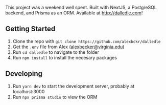 This project was a weekend well spent. Built with NextJS, a PostgreSQL backend, and Prisma as an ORM. Available at http://dalledle.com!


## Getting Started
1) Clone the repo with `git clone https://github.com/alexbckr/dalledle`
2) Get the `.env` file from Alex (alexbecker@virginia.edu)
3) Run `cd dalledle` to navigate to the folder
4) Run `npm install` to install the necesary packages

## Developing
1) Run `yarn dev` to start the development server, probably at localhost:3000
2) Run `npx prisma studio` to view the ORM